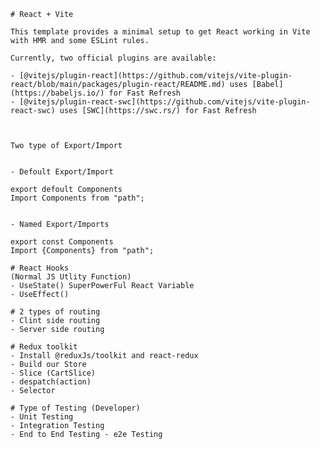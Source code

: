     # React + Vite

    This template provides a minimal setup to get React working in Vite with HMR and some ESLint rules.

    Currently, two official plugins are available:

    - [@vitejs/plugin-react](https://github.com/vitejs/vite-plugin-react/blob/main/packages/plugin-react/README.md) uses [Babel](https://babeljs.io/) for Fast Refresh
    - [@vitejs/plugin-react-swc](https://github.com/vitejs/vite-plugin-react-swc) uses [SWC](https://swc.rs/) for Fast Refresh



    Two type of Export/Import


    - Defoult Export/Import 

    export defoult Components
    Import Components from "path";


    - Named Export/Imports

    export const Components
    Import {Components} from "path";

    # React Hooks
    (Normal JS Utlity Function)
    - UseState() SuperPowerFul React Variable
    - UseEffect()

    # 2 types of routing 
    - Clint side routing
    - Server side routing

    # Redux toolkit
    - Install @reduxJs/toolkit and react-redux
    - Build our Store
    - Slice (CartSlice)
    - despatch(action)
    - Selector

    # Type of Testing (Developer)
    - Unit Testing
    - Integration Testing
    - End to End Testing - e2e Testing
